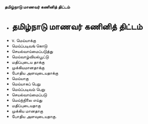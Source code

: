 **தமிழ்நாடு மாணவர் கணினித் திட்டம்**
- # தமிழ்நாடு மாணவர் கணினித் திட்டம்
- v. மெய்யாக்கு
- மெய்ப்படிவங் கொடு
- செயல்வாய்மைப்படுத்து
- மெய்வாழ்வியல்பூட்டு
- மதிப்புடைய தாக்கு
- முக்கியமானதாக்கு
- போதிய அளவுடையதாக்கு
- மெய்யாகு
- மெய்யாகப் பெறு
- மெய்ப்படிவம் பெறு
- செயல்வாய்மைப்படு
- மெய்ந்நிலை  எய்து
- மதிப்புடையதாகு
- முக்கிய மானதாகு
- போதிய அளவுடையதாகு.


